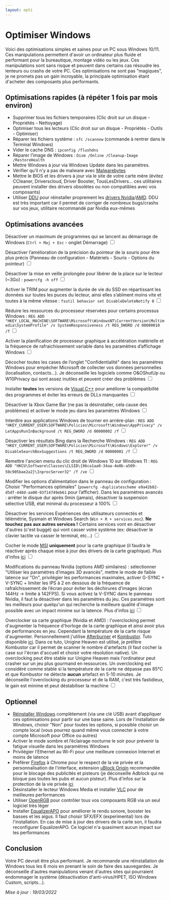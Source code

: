 ```yaml
---
layout: opti
---
```


# Optimiser Windows

Voici des optimisations simples et saines pour un PC sous Windows 10/11. Ces manipulations permettent d'avoir un ordinateur plus fluide et performant pour la bureautique, montage vidéo ou les jeux. Ces manipulations sont sans risque et peuvent dans certains cas résoudre les lenteurs ou crashs de votre PC. Ces optimisations ne sont pas "magiques", je ne promets pas un gain incroyable, la principale optimisation étant d'acheter des composants plus performants.

## Optimisations rapides (à répéter 1 fois par mois environ)

* Supprimer tous les fichiers temporaires (Clic droit sur un disque - Propriétés - Nettoyage)
* Optimiser tous les lecteurs (Clic droit sur un disque - Propriétés - Outils - Optimiser)
* Réparer les fichiers système : `sfc /scannow` (commande à rentrer dans le Terminal Windows)
* Vider le cache DNS : `ipconfig /flushdns`
* Réparer l’image de Windows : `Dism /Online /Cleanup-Image /RestoreHealth`
* Mettre Windows à jour via Windows Update dans les paramètres.
* Vérifier qu’il n’y a pas de malware avec [Malwarebytes](https://fr.malwarebytes.com/)
* Mettre le BIOS et les drivers à jour via le site de votre carte mère (évitez CCleaner, Driverscloud, Driver Booster, TousLesDrivers... ces utilitaires peuvent installer des drivers obsolètes ou non compatibles avec vos composants)
* Utiliser [DDU](https://www.guru3d.com/files-details/display-driver-uninstaller-download.html) pour réinstaller proprement les [drivers Nvidia](https://www.nvidia.fr/Download/index.aspx?lang=fr)/[AMD](https://www.amd.com/en/support). DDU est très important car il permet de corriger de nombreux bugs/crashs sur vos jeux, utilitaire recommandé par Nvidia eux-mêmes

## Optimisations avancées

<label class="container">Désactiver un maximum de programmes qui se lancent au démarrage de Windows (`Ctrl + Maj + Esc` - onglet Démarrage)
<input type="checkbox">
<span class="checkmark"></span>

<label class="container">Désactiver l’amélioration de la précision du pointeur de la souris pour être plus précis (Panneau de configuration - Matériels - Souris - Options du pointeur)
<input type="checkbox">
<span class="checkmark"></span>

<label class="container">Désactiver la mise en veille prolongée pour libérer de la place sur le lecteur (~3Go) : `powercfg -h off`
<input type="checkbox">
<span class="checkmark"></span>

<label class="container">Activer le TRIM pour augmenter la durée de vie du SSD en répartissant les données sur toutes les puces du lecteur, ainsi elles s’abîment moins vite et toutes à la même vitesse : `fsutil behavior set DisableDeleteNotify 0`
<input type="checkbox">
<span class="checkmark"></span>

<label class="container">Réduire les ressources du processeur réservées pour certains processus Windows : `REG ADD "HKEY_LOCAL_MACHINE\SOFTWARE\Microsoft\WindowsNT\CurrentVersion\Multimedia\SystemProfile" /v SystemResponsiveness /t REG_DWORD /d 00000010 /f`
<input type="checkbox">
<span class="checkmark"></span>

<label class="container">Activer la planification de processeur graphique à accélération matérielle et la fréquence de rafraichissement variable dans les paramètres d’affichage Windows
<input type="checkbox">
<span class="checkmark"></span>

<label class="container">Décocher toutes les cases de l’onglet "Confidentialité" dans les paramètres Windows pour empêcher Microsoft de collecter vos données personnelles (localisation, contacts...). Je déconseille les logiciels comme O&OShutUp ou W10Privacy qui sont assez inutiles et peuvent créer des problèmes
<input type="checkbox">
<span class="checkmark"></span>

<label class="container">Installer **toutes** les versions de [Visual C++](https://www.techpowerup.com/download/visual-c-redistributable-runtime-package-all-in-one/) pour améliorer la compatibilité des programmes et éviter les erreurs de DLLs manquantes
<input type="checkbox">
<span class="checkmark"></span>

<label class="container">Désactiver la Xbox Game Bar (ne pas la désinstaller, cela cause des problèmes) et activer le mode jeu dans les paramètres Windows
<input type="checkbox">
<span class="checkmark"></span>

<label class="container">Interdire aux applications Windows de tourner en arrière-plan : `REG ADD "HKEY_CURRENT_USER\SOFTWARE\Policies\Microsoft\Windows\AppPrivacy" /v LetAppsRunInBackground /t REG_DWORD /d 00000002 /f`
<input type="checkbox">
<span class="checkmark"></span>

<label class="container">Désactiver les résultats Bing dans la Recherche Windows : `REG ADD "HKEY_CURRENT_USER\SOFTWARE\Policies\Microsoft\Windows\Explorer" /v DisableSearchBoxSuggestions /t REG_DWORD /d 00000001 /f`
<input type="checkbox">
<span class="checkmark"></span>

<label class="container">Remettre l'ancien menu du clic droit de Windows 10 sur Windows 11 : `REG ADD "HKCU\Software\Classes\CLSID\{86ca1aa0-34aa-4e8b-a509-50c905bae2a2}\InprocServer32" /f /ve`
<input type="checkbox">
<span class="checkmark"></span>

<label class="container">Modifier les options d’alimentation dans le panneau de configuration : Choisir "Performances optimales" (`powercfg -duplicatescheme
e9a42b02-d5df-448d-aa00-03f14749eb61` pour l’afficher). Dans les paramètres avancés : arrêter le disque dur après 0min (jamais), désactiver la suspension sélective USB, état minimal du processeur à 100%
<input type="checkbox">
<span class="checkmark"></span>

<label class="container">Désactiver les services Expériences des utilisateurs connectés et télémétrie, Sysmain et Windows Search (`Win + R + services.msc`). **Ne touchez pas aux autres services !** Certains services vont en désactiver d'autres (c'est buggé) qui vont casser votre système (ex: désactiver le clavier tactile va casser le terminal, etc...)
<input type="checkbox">
<span class="checkmark"></span>

<label class="container">Cocher le mode [MSI](https://www.mediafire.com/file/ewpy1p0rr132thk/MSI_util_v3.zip/file) **uniquement** pour la carte graphique (il faudra le réactiver après chaque mise à jour des drivers de la carte graphique). Plus d'infos [ici](https://forum.malekal.com/viewtopic.php?t=62058)
<input type="checkbox">
<span class="checkmark"></span>

<label class="container">Modifications du panneau Nvidia (options AMD similaires) : sélectionner "Utiliser les paramètres d’images 3D avancés", mettre le mode de faible latence sur "On", privilégier les performances maximales, activer G-SYNC + V-SYNC + limiter les IPS à 2 en dessous de la fréquence de rafraîchissement de l’écran pour éviter les déchirures d’images (écran 144Hz → limite à 142FPS). Si vous activez la V-SYNC dans le panneau Nvidia, il faut la désactiver dans les paramètres du jeu. Ces paramètres sont les meilleurs pour quelqu'un qui recherche la meilleure qualité d'image possible avec un impact minime sur la latence. Plus d'infos [ici](https://blurbusters.com/gsync/gsync101-input-lag-tests-and-settings/14/)
<input type="checkbox">
<span class="checkmark"></span>

<label class="container">Overclocker sa carte graphique (Nvidia et AMD) : l'overclocking permet d'augmenter la fréquence d'horloge de la carte graphique et ainsi avoir plus de performances en jeu. Cependant la température de la carte risque d'augmenter. Personnellement j'utilise [Afterburner](https://www.msi.com/Landing/afterburner/graphics-cards) et [Kombustor](https://msikombustor.com/). Tuto disponible [ici](https://www.youtube.com/watch?v=64GJck-GWaM). Dans ce tuto, Unigine Heaven est utilisé, je préfère Kombustor car il permet de scanner le nombre d'artefacts (il faut cocher la case sur l'écran d'accueil et choisir votre résolution native). Un overclocking peut être stable sur Unigine Heaven mais l'ordinateur peut crasher sur un jeu plus gourmand en ressources. Un overclocking est considéré comme stable si la température de la carte ne dépasse pas 85°C et que Kombustor ne détecte **aucun** artefact en 5-10 minutes. Je déconseille l'overclocking du processeur et de la RAM, c'est très fastidieux, le gain est minime et peut déstabiliser la machine
<input type="checkbox">
<span class="checkmark"></span>

## Optionnel

* [Réinstaller Windows](https://www.youtube.com/watch?v=uHOP4UbEGug) complètement (via une clé USB) avant d’appliquer ces optimisations pour partir sur une base saine. Lors de l'installation de Windows, choisir "Non" pour toutes les options, si possible choisir un compte local (vous pourrez quand même vous connecter à votre compte Microsoft pour Office ou autres)
* Activer le mode sombre et l’éclairage nocturne le soir pour prévenir la fatigue visuelle dans les paramètres Windows
* Privilégier l’Ethernet au Wi-Fi pour une meilleure connexion Internet et moins de latence
* Préférer [Firefox](https://www.mozilla.org/fr/firefox/new/) à Chrome pour le respect de la vie privée et la personnalisation de l'interface, extension [uBlock Origin](https://addons.mozilla.org/fr/firefox/addon/ublock-origin/) recommandée pour le blocage des publicités et pisteurs (je déconseille Adblock qui ne bloque pas toutes les pubs et aucun pisteur). Plus d'infos sur la protection de la vie privée [ici](https://privacyguides.org/)
* Désinstaller le lecteur Windows Media et installer [VLC](https://www.videolan.org/index.fr.html) pour de meilleures performances
* Utiliser [OpenRGB](https://openrgb.org/releases.html) pour contrôler tous vos composants RGB via un seul logiciel très léger
* Installer [EqualizerAPO](https://sourceforge.net/projects/equalizerapo/) pour améliorer le rendu sonore, booster les basses et les aigus. Il faut choisir SFX/EFX (experimental) lors de l'installation. En cas de mise à jour des drivers de la carte son, il faudra reconfigurer EqualizerAPO. Ce logiciel n'a quasiment aucun impact sur les performances

## Conclusion

Votre PC devrait être plus performant. Je recommande une réinstallation de Windows tous les 6 mois en prenant le soin de faire des sauvegardes. Je déconseille d'autres manipulations venant d'autres sites qui pourraient endommager le système (désactivation d'anti-virus/HPET, ISO Windows Custom, scripts...).

*Mise à jour : 19/03/2022*
